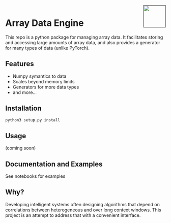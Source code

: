<a href="">
  <img src="https://media.githubusercontent.com/media/salsicha/CyberPhysics/main/icon.png"
    height="70" align="right" alt="" />
</a>

# Array Data Engine

This repo is a python package for managing array data. It facilitates storing and accessing large amounts of array data, and also provides a generator for many types of data (unlike PyTorch).

## Features

 - Numpy symantics to data
 - Scales beyond memory limits
 - Generators for more data types
 - and more...

 ## Installation

```bash
python3 setup.py install
```

## Usage

(coming soon)

## Documentation and Examples

See notebooks for examples

## Why?

Developing intelligent systems often designing algorithms that depend on correlations between heterogeneous and over long context windows. This project is an attempt to address that with a convenient interface.
